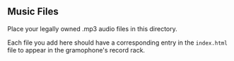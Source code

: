 ## Music Files

Place your legally owned .mp3 audio files in this directory.

Each file you add here should have a corresponding entry in the `index.html` file to appear in the gramophone's record rack.